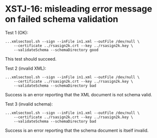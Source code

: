 # XSTJ-16: misleading error message on failed schema validation

Test 1 (OK):

    ...xmlsectool.sh --sign --inFile in1.xml --outFile /dev/null \
        --certificate ../rsasign2k.crt --key ../rsasign2k.key \
        --validateSchema --schemaDirectory good

This test should succeed.

Test 2 (invalid XML):

    ...xmlsectool.sh --sign --inFile in1.xml --outFile /dev/null \
        --certificate ../rsasign2k.crt --key ../rsasign2k.key \
        --validateSchema --schemaDirectory bad

Success is an error reporting that the XML document is not schema valid.

Test 3 (invalid schema):

    ...xmlsectool.sh --sign --inFile in1.xml --outFile /dev/null \
        --certificate ../rsasign2k.crt --key ../rsasign2k.key \
        --validateSchema --schemaDirectory bad

Success is an error reporting that the schema document is itself invalid.
